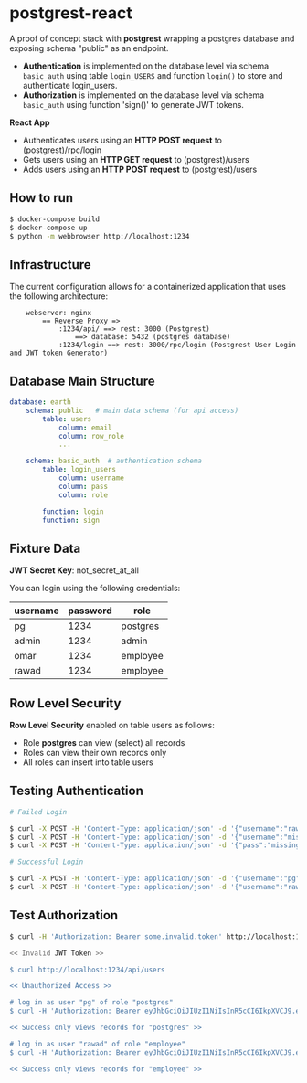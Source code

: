 # postgrest-react

A proof of concept stack with **postgrest** wrapping a postgres database and exposing schema "public" as an endpoint.

- **Authentication** is implemented on the database level via schema `basic_auth` using table `login_USERS` and function `login()` to store and authenticate login_users.
- **Authorization** is implemented on the database level via schema `basic_auth` using function 'sign()' to generate JWT tokens.

**React App**
- Authenticates users using an **HTTP POST request** to (postgrest)/rpc/login
- Gets users using an **HTTP GET request** to (postgrest)/users
- Adds users using an **HTTP POST request** to (postgrest)/users

## How to run

```bash
$ docker-compose build
$ docker-compose up
$ python -m webbrowser http://localhost:1234
```

## Infrastructure

The current configuration allows for a containerized application that uses the following architecture:

```
    webserver: nginx
        == Reverse Proxy =>
            :1234/api/ ==> rest: 3000 (Postgrest)
                ==> database: 5432 (postgres database)
            :1234/login ==> rest: 3000/rpc/login (Postgrest User Login and JWT token Generator)
```

## Database Main Structure

```yaml
database: earth
    schema: public   # main data schema (for api access)
        table: users
            column: email
            column: row_role
            ...

    schema: basic_auth  # authentication schema
        table: login_users
            column: username
            column: pass
            column: role

        function: login
        function: sign
```

## Fixture Data

**JWT Secret Key**: not_secret_at_all

You can login using the following credentials:

| username | password  | role      |
|----------|-----------|-----------|
| pg       | 1234      | postgres  |
| admin    | 1234      | admin     |
| omar     | 1234      | employee  |
| rawad    | 1234      | employee  |

## Row Level Security

**Row Level Security** enabled on table users as follows:

- Role **postgres** can view (select) all records
- Roles can view their own records only
- All roles can insert into table users

## Testing Authentication

```bash
# Failed Login

$ curl -X POST -H 'Content-Type: application/json' -d '{"username":"rawad","pass":"incorrect_pass"}' http://localhost:1234/login
$ curl -X POST -H 'Content-Type: application/json' -d '{"username":"missing_password"}' http://localhost:1234/login
$ curl -X POST -H 'Content-Type: application/json' -d '{"pass":"missing_email"}' http://localhost:1234/login

# Successful Login

$ curl -X POST -H 'Content-Type: application/json' -d '{"username":"pg","pass":"1234"}' http://localhost:1234/login
$ curl -X POST -H 'Content-Type: application/json' -d '{"username":"rawad","pass":"1234"}' http://localhost:1234/login
```

## Test Authorization

```bash
$ curl -H 'Authorization: Bearer some.invalid.token' http://localhost:1234/api/users

<< Invalid JWT Token >>

$ curl http://localhost:1234/api/users

<< Unauthorized Access >>

# log in as user "pg" of role "postgres"
$ curl -H 'Authorization: Bearer eyJhbGciOiJIUzI1NiIsInR5cCI6IkpXVCJ9.eyJyb2xlIjoicG9zdGdyZXMiLCJ1c2VybmFtZSI6InBnIiwiZXhwIjoxNTAxMTY1Mjc3fQ.PCoLWMprT5dlzn8N-7M8sMMUk7Q1HvL7d8W8rVfnTS4' http://localhost:1234/api/users

<< Success only views records for "postgres" >>

# log in as user "rawad" of role "employee"
$ curl -H 'Authorization: Bearer eyJhbGciOiJIUzI1NiIsInR5cCI6IkpXVCJ9.eyJyb2xlIjoiZW1wbG95ZWUiLCJ1c2VybmFtZSI6InJhd2FkIiwiZXhwIjoxNTAxMTY1MjI2fQ.PQhXUBeckPFG8uSzsW4SjUeIO9l5Sr7kKGSIJbM_smk' http://localhost:1234/api/users

<< Success only views records for "employee" >>
```
